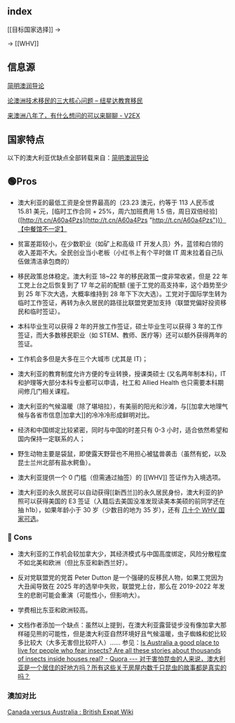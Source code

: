 
## index


[[目标国家选择]] -> 

-> [[WHV]]

## 信息源

[简明澳润导论](https://radical-war-cdf.notion.site/cac7b5c4329c4ef7bcec1d5da4ec6457)

[论澳洲技术移民的三大核心问题 – 纽星达教育移民](https://www.newstarsec.com/?p=11854)

[来澳洲八年了，有什么想问的可以来聊聊 - V2EX](https://www.v2ex.com/t/888670)
## 国家特点

以下的澳大利亚优缺点全部转载来自：[简明澳润导论](https://radical-war-cdf.notion.site/cac7b5c4329c4ef7bcec1d5da4ec6457)

## 🟢Pros
  
- 澳大利亚的最低工资是全世界最高的（23.23 澳元，约等于 113 人民币或 15.81 美元，[临时工作合同 + 25%，周六加班费用 1.5 倍，周日双倍经验]([http://t.cn/A60a4Pzs](http://t.cn/A60a4Pzs "http://t.cn/A60a4Pzs"))）【中餐馆不一定】  
  
- 贫富差距较小，在少数职业（如矿上和高级 IT 开发人员）外，蓝领和白领的收入差距不大。全民创业当小老板（小红书上有个平时做 IT 周末拉着自己队伍做清洁承包商的）  
  
- 移民政策总体稳定。澳大利亚 18~22 年的移民政策一度非常收紧，但是 22 年工党上台之后恢复到了 17 年之前的配额 (鉴于工党的高支持率，这个趋势至少到 25 年下次大选，大概率维持到 28 年下下次大选）。工党对于国际学生转为临时工作签证，再转为永久居民的路径比联盟党更加支持（联盟党偏好投资移民和临时签证）。   
  
- 本科毕业生可以获得 2 年的开放工作签证，硕士毕业生可以获得 3 年的工作签证，而大多数移民职业（如 STEM、教师、医疗等）还可以额外获得两年的签证。  

- 工作机会多但是大多在三个大城市 (尤其是 IT)； 
  
- 澳大利亚的教育制度允许方便的专业转换，授课类硕士 (又名两年制本科)，IT 和护理等大部分本科专业都可以申请，社工和 Allied Health 也只需要本科期间修几门相关课程。  
  
- 澳大利亚的气候温暖（除了堪培拉），有美丽的阳光和沙滩，与[[加拿大地理气候与各省市信息|加拿大]]的冷冷冷形成鲜明对比。  
  
- 经济和中国绑定比较紧密，同时与中国的时差只有 0-3 小时，适合依然希望和国内保持一定联系的人；
  
- 野生动物主要是袋鼠，即使露天野营也不用担心被猛兽袭击（虽然有蛇，以及昆士兰州北部有盐水鳄鱼）。  
  
- 澳大利亚提供一个 0 门槛（但需通过抽签）的 [[WHV]] 签证作为入境选项。  
  
- 澳大利亚的永久居民可以自动获得[[新西兰]]的永久居民身份，澳大利亚的护照可以获得美国的 E3 签证（入籍后去美国没准发现读美本美硕的前同学还在抽 h1b），如果年龄小于 30 岁（少数目的地为 35 岁），还有 [几十个 WHV 国家可选](https://workingholiday.au/working-holiday-visa-countries/)。

### 🔴 Cons
  
- 澳大利亚的工作机会较加拿大少，其经济模式与中国高度绑定，风险分散程度不如北美和欧洲（但比东亚和新西兰好）。  
  
- 反对党联盟党的党首 Peter Dutton 是一个强硬的反移民人物，如果工党因为大丑闻导致在 2025 年的选举中失败，联盟党上台，那么在 2019-2022 年发生的悲剧可能会重演（可能性小，但影响大）。  

- 学费相比东亚和欧洲较高。

- 文档作者添加一个缺点：虽然以上提到，在澳大利亚露营徒步没有像加拿大那样碰见熊的可能性，但是澳大利亚自然环境好且气候温暖，虫子蜘蛛和蛇比较多比较大（大多无害但比较吓人）…… 参见：[Is Australia a good place to live for people who fear insects? Are all these stories about thousands of insects inside houses real? - Quora --- 对于害怕昆虫的人来说，澳大利亚是一个居住的好地方吗？所有这些关于房屋内数千只昆虫的故事都是真实的吗？](https://www.quora.com/Is-Australia-a-good-place-to-live-for-people-who-fear-insects-Are-all-these-stories-about-thousands-of-insects-inside-houses-real)

### 澳加对比

[Canada versus Australia : British Expat Wiki](https://britishexpats.com/wiki/Canada_versus_Australia)

